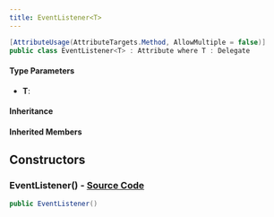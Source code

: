 ```yaml
---
title: EventListener<T>
---
```


```csharp
[AttributeUsage(AttributeTargets.Method, AllowMultiple = false)]
public class EventListener<T> : Attribute where T : Delegate
```

#### Type Parameters

- **T**: 

#### Inheritance

#### Inherited Members

## Constructors

### **EventListener()** - [Source Code](https://github.com/swiftly-solution/swiftlys2/blob/main/managed/src/SwiftlyS2.Shared/Modules/Events/EventHandlerAttribute.cs#L7)

```csharp
public EventListener()
```

